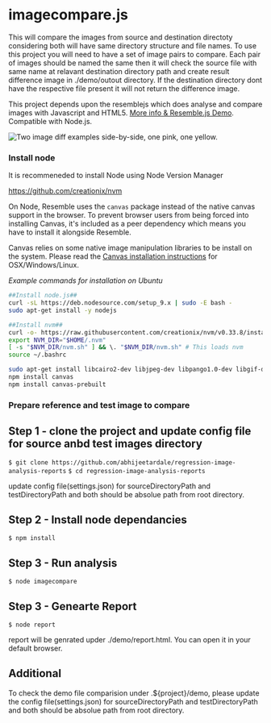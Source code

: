 imagecompare.js
==========
This will compare the images from source and destination directoty considering both will have same directory structure and file names.
To use this project you will need to have a set of image pairs to compare.
Each pair of images should be named the same then it will check the source file with same name at relavant destination directory path and create result difference image in ./demo/outout directory. 
If the destination directory dont have the respective file present it will not return the difference image.

This project depends upon the resemblejs which does analyse and compare images with Javascript and HTML5. [More info & Resemble.js Demo](http://huddle.github.com/Resemble.js/). Compatible with Node.js.

![Two image diff examples side-by-side, one pink, one yellow.](https://raw.github.com/Huddle/Resemble.js/master/demoassets/readmeimage.jpg "Visual image comparison")


### Install node

It is recommeneded to install Node using Node Version Manager

https://github.com/creationix/nvm

On Node, Resemble uses the `canvas` package instead of the native canvas support in the browser. To prevent browser users from being forced into installing Canvas, it's included as a peer dependency which means you have to install it alongside Resemble.

Canvas relies on some native image manipulation libraries to be install on the system. Please read the [Canvas installation instructions](https://www.npmjs.com/package/canvas) for OSX/Windows/Linux.

*Example commands for installation on Ubuntu*

``` bash
##Install node.js##
curl -sL https://deb.nodesource.com/setup_9.x | sudo -E bash -
sudo apt-get install -y nodejs

##Install nvm##
curl -o- https://raw.githubusercontent.com/creationix/nvm/v0.33.8/install.sh | bash
export NVM_DIR="$HOME/.nvm"
[ -s "$NVM_DIR/nvm.sh" ] && \. "$NVM_DIR/nvm.sh" # This loads nvm
source ~/.bashrc

sudo apt-get install libcairo2-dev libjpeg-dev libpango1.0-dev libgif-dev build-essential g++
npm install canvas
npm install canvas-prebuilt
```

### Prepare reference and test image to compare

## Step 1 - clone the project and update config file for source anbd test images directory
```$ git clone https://github.com/abhijeetardale/regression-image-analysis-reports```
```$ cd regression-image-analysis-reports```

update config file(settings.json)  for sourceDirectoryPath and testDirectoryPath and both should be absolue path from root directory.

## Step 2 - Install node dependancies

```$ npm install```

## Step 3 - Run analysis 

```$ node imagecompare```

## Step 3 - Genearte Report 

```$ node report```

report will be genrated upder ./demo/report.html. You can open it in your default browser.

## Additional

To check the demo file comparision under .${project}/demo, please update the config file(settings.json) for sourceDirectoryPath and testDirectoryPath  and both should be absolue path from root directory.
